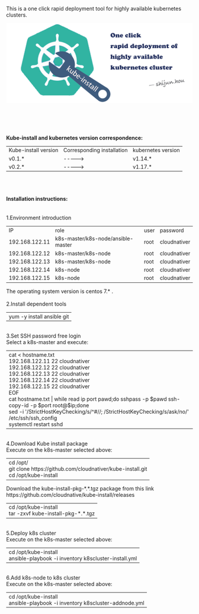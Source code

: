 This is a one click rapid deployment tool for highly available kubernetes clusters.
<br>

![avatar](docs/images/kube-install-logo.jpg)

<br>
<br>
<br><br>
<b> Kube-install and kubernetes version correspondence: </b><br>
<table>
<tr><td>Kube-install version</td><td>Corresponding installation</td><td>kubernetes version</td>
<tr><td>v0.1.*</td><td>-----></td><td>v1.14.*</td>
<tr><td>v0.2.*</td><td>-----></td><td>v1.17.*</td>
</table>
<br>
<br>
<br>
<b>Installation instructions:</b><br>
<br>
<br>
1.Environment introduction<br>
<table>
 <tr><td>IP</td><td>role</td><td>user</td><td>password</td></tr>
  <tr><td>192.168.122.11</td><td>k8s-master/k8s-node/ansible-master</td><td>root</td><td>cloudnativer</td></tr>
  <tr><td>192.168.122.12</td><td>k8s-master/k8s-node</td><td>root</td><td>cloudnativer</td></tr>
  <tr><td>192.168.122.13</td><td>k8s-master/k8s-node</td><td>root</td><td>cloudnativer</td></tr>
  <tr><td>192.168.122.14</td><td>k8s-node</td><td>root</td><td>cloudnativer</td></tr>
  <tr><td>192.168.122.15</td><td>k8s-node</td><td>root</td><td>cloudnativer</td></tr>
</table>
The operating system version is centos 7.* .
<br><br>
2.Install dependent tools<br>
<table>
<tr><td>yum -y install ansible git</td></tr>
</table>
<br>
3.Set SSH password free login <br>
Select a k8s-master and execute:<br>
<table>
<tr><td>
cat <<EOF> hostname.txt <br>
192.168.122.11 22 cloudnativer <br>
192.168.122.12 22 cloudnativer <br>
192.168.122.13 22 cloudnativer <br>
192.168.122.14 22 cloudnativer <br>
192.168.122.15 22 cloudnativer <br>
EOF <br>
cat hostname.txt | while read ip port pawd;do sshpass -p $pawd ssh-copy-id -p $port root@$ip;done <br>
sed -i '/StrictHostKeyChecking/s/^#//; /StrictHostKeyChecking/s/ask/no/' /etc/ssh/ssh_config <br>
systemctl restart sshd <br>
</td></tr>
</table>
<br>
4.Download Kube install package<br>
Execute on the k8s-master selected above:<br>
<table>
<tr><td>
cd /opt/<br>
git clone https://github.com/cloudnativer/kube-install.git <br>
cd /opt/kube-install <br>
 </td></tr>
</table>
Download the kube-install-pkg-*.*.tgz package from this link https://github.com/cloudnative/kube-install/releases <br>
<table>
<tr><td>
 cd /opt/kube-install <br>
 tar -zxvf kube-install-pkg-*.*.tgz<br></td></tr>
</table>
<br>
5.Deploy k8s cluster<br>
Execute on the k8s-master selected above:<br>
<table>
<tr><td>
 cd /opt/kube-install <br>
 ansible-playbook -i inventory k8scluster-install.yml <br></td>
</table>
<br>
6.Add k8s-node to k8s cluster<br>
Execute on the k8s-master selected above:<br>
<table>
<tr><td>
 cd /opt/kube-install <br>
 ansible-playbook -i inventory k8scluster-addnode.yml <br></td></tr>
</table>
<br>
<br>
<br>

